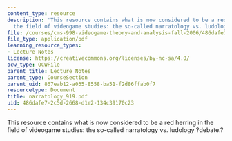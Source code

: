 ```yaml
---
content_type: resource
description: 'This resource contains what is now considered to be a red herring in
  the field of videogame studies: the so-called narratology vs. ludology ?debate.?'
file: /courses/cms-998-videogame-theory-and-analysis-fall-2006/486dafe72c5d2668d1e2134c39170c23_narratology_919.pdf
file_type: application/pdf
learning_resource_types:
- Lecture Notes
license: https://creativecommons.org/licenses/by-nc-sa/4.0/
ocw_type: OCWFile
parent_title: Lecture Notes
parent_type: CourseSection
parent_uid: 867eab12-a035-8558-ba51-f2d86ffab0f7
resourcetype: Document
title: narratology_919.pdf
uid: 486dafe7-2c5d-2668-d1e2-134c39170c23
---
```

This resource contains what is now considered to be a red herring in the field of videogame studies: the so-called narratology vs. ludology ?debate.?